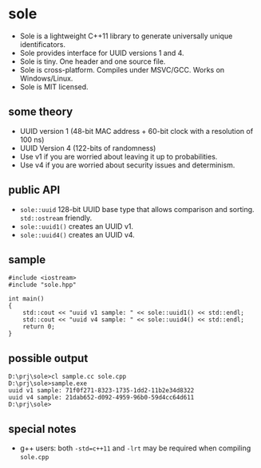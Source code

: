 sole
====

- Sole is a lightweight C++11 library to generate universally unique identificators.
- Sole provides interface for UUID versions 1 and 4.
- Sole is tiny. One header and one source file.
- Sole is cross-platform. Compiles under MSVC/GCC. Works on Windows/Linux.
- Sole is MIT licensed.

some theory
-----------
- UUID version 1 (48-bit MAC address + 60-bit clock with a resolution of 100 ns)
- UUID Version 4 (122-bits of randomness)
- Use v1 if you are worried about leaving it up to probabilities.
- Use v4 if you are worried about security issues and determinism.

public API
----------
- `sole::uuid` 128-bit UUID base type that allows comparison and sorting. `std::ostream` friendly.
- `sole::uuid1()` creates an UUID v1.
- `sole::uuid4()` creates an UUID v4.

sample
------
```
#include <iostream>
#include "sole.hpp"

int main()
{
    std::cout << "uuid v1 sample: " << sole::uuid1() << std::endl;
    std::cout << "uuid v4 sample: " << sole::uuid4() << std::endl;
    return 0;
}
```

possible output
---------------
```
D:\prj\sole>cl sample.cc sole.cpp
D:\prj\sole>sample.exe
uuid v1 sample: 71f0f271-8323-1735-1dd2-11b2e34d8322
uuid v4 sample: 21dab652-d092-4959-96b0-59d4cc64d611
D:\prj\sole>
```

special notes
-------------
- g++ users: both `-std=c++11` and `-lrt` may be required when compiling `sole.cpp`
